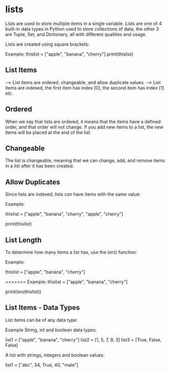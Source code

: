 lists
=====
Lists are used to store multiple items in a single variable.
Lists are one of 4 built-in data types in Python used to store collections of data, the other 3 are Tuple, Set, and Dictionary, all with different qualities and usage.

Lists are created using square brackets:

Example:
thislist = ["apple", "banana", "cherry"]
print(thislist)

List Items
----------
--> List items are ordered, changeable, and allow duplicate values.
--> List items are indexed, the first item has index [0], the second item has index [1] etc.

Ordered
--------
When we say that lists are ordered, it means that the items have a defined order, and that order will not change.
If you add new items to a list, the new items will be placed at the end of the list.

Changeable
----------
The list is changeable, meaning that we can change, add, and remove items in a list after it has been created.


Allow Duplicates
------------------
Since lists are indexed, lists can have items with the same value:      

Example:

thislist = ["apple", "banana", "cherry", "apple", "cherry"]

print(thislist)


List Length
---------
To determine how many items a list has, use the len() function:

Example:        

thislist = ["apple", "banana", "cherry"]        

=======
Example:
thislist = ["apple", "banana", "cherry"]

print(len(thislist))


List Items - Data Types
--------------------------
List items can be of any data type:

Example
String, int and boolean data types:

list1 = ["apple", "banana", "cherry"]
list2 = [1, 5, 7, 9, 3]
list3 = [True, False, False]

A list with strings, integers and boolean values:

list1 = ["abc", 34, True, 40, "male"]

